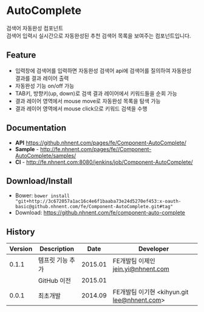 AutoComplete
======================
검색어 자동완성 컴포넌트<br>
검색어 입력시 실시간으로 자동완성된 추천 검색어 목록을 보여주는 컴포넌트입니다.

## Feature
* 입력창에 검색어를 입력하면 자동완성 검색어 api에 검색어를 질의하여 자동완성 결과를 결과 레이어 출력
* 자동완성 기능 on/off 가능
* TAB키, 방향키(up, down)로 검색 결과 레이어에서 키워드들을 순회 가능
* 결과 레이어 영역에서 mouse move로 자동완성 목록을 탐색 가능
* 결과 레이어 영역에서 mouse click으로 키워드 검색을 수행

## Documentation
* **API** <a href="https://github.nhnent.com/pages/fe/Component-AutoComplete/">https://github.nhnent.com/pages/fe/Component-AutoComplete/</a>
* **Sample** - <a href="http://fe.nhnent.com/pages/fe/Component-AutoComplete/samples/">http://fe.nhnent.com/pages/fe//Component-AutoComplete/samples/</a>
* **CI** - <a href="http://fe.nhnent.com:8080/jenkins/job/Component-AutoComplete/">http://fe.nhnent.com:8080/jenkins/job/Component-AutoComplete/</a>

## Download/Install
* Bower: `bower install "git+http://3c672057a1ac16c4e6f1baaba73e24d5270ef453:x-oauth-basic@github.nhnent.com/fe/Component-AutoComplete.git#tag"`
* Download: <a href="https://github.nhnent.com/fe/component-auto-complete">https://github.nhnent.com/fe/component-auto-complete</a>


## History
| Version | Description | Date | Developer |
| ---- | ---- | ---- | ---- |
| 0.1.1 | 템프릿 기능 추가 | 2015.01 | FE개발팀 이제인<jein.yi@nhnent.com> |
|  | GitHub 이전 | 2015.01 | |
| 0.0.1 | 최초개발 | 2014.09 | FE개발팀 이기현 <kihyun.git lee@nhnent.com> |
